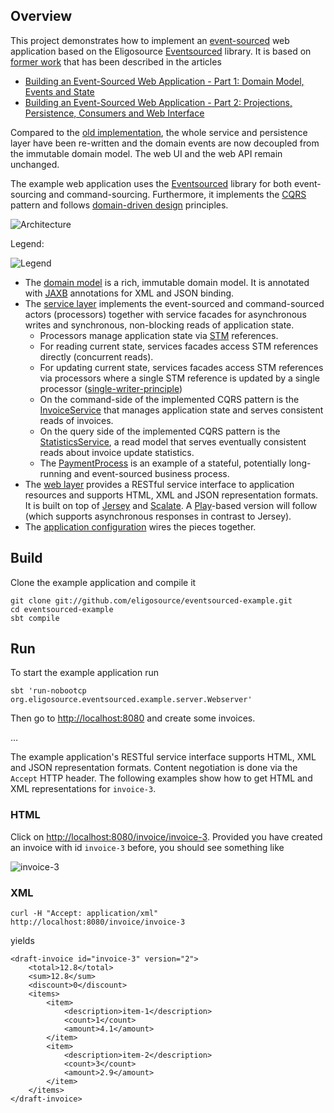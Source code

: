 Overview
--------

This project demonstrates how to implement an [event-sourced](http://martinfowler.com/eaaDev/EventSourcing.html) web application based on the Eligosource [Eventsourced](https://github.com/eligosource/eventsourced) library. It is based on [former work](https://github.com/krasserm/eventsourcing-example) that has been described in the articles

- [Building an Event-Sourced Web Application - Part 1: Domain Model, Events and State](http://krasserm.blogspot.com/2011/11/building-event-sourced-web-application.html)
- [Building an Event-Sourced Web Application - Part 2: Projections, Persistence, Consumers and Web Interface](http://krasserm.blogspot.com/2012/01/building-event-sourced-web-application.html)

Compared to the [old implementation](https://github.com/krasserm/eventsourcing-example), the whole service and persistence layer have been re-written and the domain events are now decoupled from the immutable domain model. The web UI and the web API remain unchanged.

The example web application uses the [Eventsourced](https://github.com/eligosource/eventsourced) library for both event-sourcing and command-sourcing. Furthermore, it implements the [CQRS](http://martinfowler.com/bliki/CQRS.html) pattern and follows [domain-driven design](http://domaindrivendesign.org/resources/what_is_ddd) principles.

![Architecture](https://raw.github.com/eligosource/eventsourced-example/master/doc/images/architecture.png)

Legend:

![Legend](https://raw.github.com/eligosource/eventsourced/master/doc/images/legend.png)

- The [domain model](https://github.com/eligosource/eventsourced-example/blob/master/src/main/scala/org/eligosource/eventsourced/example/domain/Invoice.scala) is a rich, immutable domain model. It is annotated with [JAXB](http://jcp.org/en/jsr/detail?id=222) annotations for XML and JSON binding.
- The [service layer](https://github.com/eligosource/eventsourced-example/tree/master/src/main/scala/org/eligosource/eventsourced/example/service) implements the event-sourced and command-sourced actors (processors) together with service facades for asynchronous writes and synchronous, non-blocking reads of application state. 
  - Processors manage application state via [STM](http://nbronson.github.com/scala-stm/) references.
  - For reading current state, services facades access STM references directly (concurrent reads).
  - For updating current state, services facades access STM references via processors where a single STM reference is updated by a single processor ([single-writer-principle](http://mechanical-sympathy.blogspot.de/2011/09/single-writer-principle.html))
  - On the command-side of the implemented CQRS pattern is the [InvoiceService](https://github.com/eligosource/eventsourced-example/blob/master/src/main/scala/org/eligosource/eventsourced/example/service/InvoiceService.scala) that manages application state and serves consistent reads of invoices.
  - On the query side of the implemented CQRS pattern is the [StatisticsService](https://github.com/eligosource/eventsourced-example/blob/master/src/main/scala/org/eligosource/eventsourced/example/service/StatisticsService.scala), a read model that serves eventually consistent reads about invoice update statistics.
  - The [PaymentProcess](https://github.com/eligosource/eventsourced-example/blob/master/src/main/scala/org/eligosource/eventsourced/example/service/PaymentGateway.scala) is an example of a stateful, potentially long-running and event-sourced business process.
- The [web layer](https://github.com/eligosource/eventsourced-example/tree/master/src/main/scala/org/eligosource/eventsourced/example/web) provides a RESTful service interface to application resources and supports HTML, XML and JSON representation formats. It is built on top of [Jersey](http://jersey.java.net/) and [Scalate](http://scalate.fusesource.org/). A [Play](http://www.playframework.org/)-based version will follow (which supports asynchronous responses in contrast to Jersey).
- The [application configuration](https://github.com/eligosource/eventsourced-example/blob/master/src/main/scala/org/eligosource/eventsourced/example/server/Appserver.scala) wires the pieces together.

Build
-----

Clone the example application and compile it

    git clone git://github.com/eligosource/eventsourced-example.git
    cd eventsourced-example
    sbt compile

Run
---

To start the example application run

    sbt 'run-nobootcp org.eligosource.eventsourced.example.server.Webserver'

Then go to [http://localhost:8080](http://localhost:8080) and create some invoices. 

… 

The example application's RESTful service interface supports HTML, XML and JSON representation formats. Content negotiation is done via the `Accept` HTTP header. The following examples show how to get HTML and XML representations for `invoice-3`.

### HTML

Click on [http://localhost:8080/invoice/invoice-3](http://localhost:8080/invoice/invoice-3). Provided you have created an invoice with id `invoice-3` before, you should see something like

![invoice-3](https://github.com/krasserm/eventsourcing-example/raw/master/doc/images/invoice-3.png)

### XML

    curl -H "Accept: application/xml" http://localhost:8080/invoice/invoice-3

yields

    <draft-invoice id="invoice-3" version="2">
        <total>12.8</total>
        <sum>12.8</sum>
        <discount>0</discount>
        <items>
            <item>
                <description>item-1</description>
                <count>1</count>
                <amount>4.1</amount>
            </item>
            <item>
                <description>item-2</description>
                <count>3</count>
                <amount>2.9</amount>
            </item>
        </items>
    </draft-invoice>
